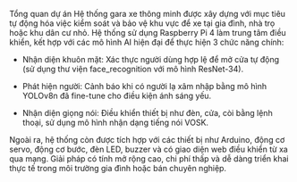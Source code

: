 Tổng quan dự án
Hệ thống gara xe thông minh được xây dựng với mục tiêu tự động hóa việc kiểm soát và bảo vệ khu vực để xe tại gia đình, nhà trọ hoặc khu dân cư nhỏ. Hệ thống sử dụng Raspberry Pi 4 làm trung tâm điều khiển, kết hợp với các mô hình AI hiện đại để thực hiện 3 chức năng chính:

- Nhận diện khuôn mặt: Xác thực người dùng hợp lệ để mở cửa tự động (sử dụng thư viện face_recognition với mô hình ResNet-34).

- Phát hiện người: Cảnh báo khi có người lạ xâm nhập bằng mô hình YOLOv8n đã fine-tune cho điều kiện ánh sáng yếu.

- Nhận diện giọng nói: Điều khiển thiết bị như đèn, cửa, còi bằng lệnh thoại, sử dụng mô hình nhận dạng tiếng nói VOSK.

Ngoài ra, hệ thống còn được tích hợp với các thiết bị như Arduino, động cơ servo, động cơ bước, đèn LED, buzzer và có giao diện web điều khiển từ xa qua mạng. Giải pháp có tính mở rộng cao, chi phí thấp và dễ dàng triển khai thực tế trong môi trường gia đình hoặc bán chuyên nghiệp.

